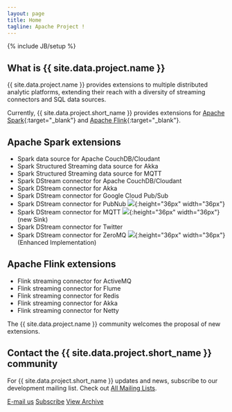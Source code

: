 ```yaml
---
layout: page
title: Home
tagline: Apache Project !
---
```

<!--
{% comment %}
Licensed to the Apache Software Foundation (ASF) under one or more
contributor license agreements.  See the NOTICE file distributed with
this work for additional information regarding copyright ownership.
The ASF licenses this file to you under the Apache License, Version 2.0
(the "License"); you may not use this file except in compliance with
the License.  You may obtain a copy of the License at

http://www.apache.org/licenses/LICENSE-2.0

Unless required by applicable law or agreed to in writing, software
distributed under the License is distributed on an "AS IS" BASIS,
WITHOUT WARRANTIES OR CONDITIONS OF ANY KIND, either express or implied.
See the License for the specific language governing permissions and
limitations under the License.
{% endcomment %}
-->

{% include JB/setup %}

## What is {{ site.data.project.name }}

{{ site.data.project.name }} provides extensions to multiple distributed analytic platforms, extending their reach with a diversity of streaming connectors and SQL data sources.

Currently, {{ site.data.project.short_name }} provides extensions for [Apache Spark](http://spark.apache.org){:target="_blank"} and [Apache Flink](http://flink.apache.org){:target="_blank"}.


## Apache Spark extensions

 - Spark data source for Apache CouchDB/Cloudant
 - Spark Structured Streaming data source for Akka
 - Spark Structured Streaming data source for MQTT
 - Spark DStream connector for Apache CouchDB/Cloudant
 - Spark DStream connector for Akka
 - Spark DStream connector for Google Cloud Pub/Sub
 - Spark DStream connector for PubNub ![](/assets/themes/apache-clean/img/new-black.png){:height="36px" width="36px"}
 - Spark DStream connector for MQTT ![](/assets/themes/apache-clean/img/new-black.png){:height="36px" width="36px"} (new Sink)
 - Spark DStream connector for Twitter
 - Spark DStream connector for ZeroMQ ![](/assets/themes/apache-clean/img/new-black.png){:height="36px" width="36px"} (Enhanced Implementation)


## Apache Flink extensions

 - Flink streaming connector for ActiveMQ
 - Flink streaming connector for Flume
 - Flink streaming connector for Redis
 - Flink streaming connector for Akka
 - Flink streaming connector for Netty


The {{ site.data.project.name }} community welcomes the proposal of new extensions.

## Contact the {{ site.data.project.short_name }} community

For {{ site.data.project.short_name }} updates and news, subscribe to our development mailing list. Check out [All Mailing Lists](/community).

<div class="row">
  <div class="col-md-12">
      <a href="mailto:{{ site.data.project.dev_list }}?subject=Please update your subject" class="btn btn-primary btn-lg bigFingerButton" role="button">E-mail us</a>
      <a href="mailto:{{ site.data.project.dev_list_subscribe }}?subject=send this email to subscribe" class="btn btn-primary btn-lg bigFingerButton" role="button">Subscribe</a>
      <a href="{{ site.data.project.dev_list_archive_mailarchive }}" target="_blank" class="btn btn-primary btn-lg bigFingerButton" role="button">View Archive</a>
  </div>
</div>
